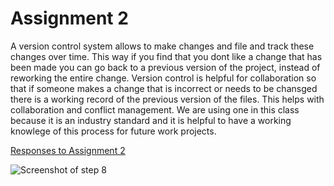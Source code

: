 # Assignment 2

<p>A version control system allows to make changes and file and track these changes over time. This way if you find that you dont like a change that has been made you can go back to a previous version of the project, instead of reworking the entire change. Version control is helpful for collaboration so that if someone makes a change that is incorrect or needs to be chansged there is a working record of the previous version of the files. This helps with collaboration and conflict management. We are using one in this class because it is an industry standard and it is helpful to have a working knowlege of this process for future work projects.</p>

[Responses to Assignment 2](/web-dev-hw-edit/blob/master/assignment-2/responses.txt)

![Screenshot of step 8](/web-dev-hw-edit/blob/master/assignment-2/images/assignment2screenshot.png)
